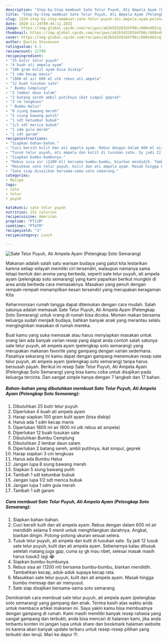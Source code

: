 ```yaml
---
description: "Step-by-Step membuat Sate Telur Puyuh, Ati Ampela Ayam (Pelengkap Soto Semarang) Luar biasa"
title: "Step-by-Step membuat Sate Telur Puyuh, Ati Ampela Ayam (Pelengkap Soto Semarang) Luar biasa"
slug: 1250-step-by-step-membuat-sate-telur-puyuh-ati-ampela-ayam-pelengkap-soto-semarang-luar-biasa
date: 2020-11-24T09:44:11.283Z
image: https://img-global.cpcdn.com/recipes/ab3b5d3283d4f98c/680x482cq70/sate-telur-puyuh-ati-ampela-ayam-pelengkap-soto-semarang-foto-resep-utama.jpg
thumbnail: https://img-global.cpcdn.com/recipes/ab3b5d3283d4f98c/680x482cq70/sate-telur-puyuh-ati-ampela-ayam-pelengkap-soto-semarang-foto-resep-utama.jpg
cover: https://img-global.cpcdn.com/recipes/ab3b5d3283d4f98c/680x482cq70/sate-telur-puyuh-ati-ampela-ayam-pelengkap-soto-semarang-foto-resep-utama.jpg
author: Dustin Stevenson
ratingvalue: 4.1
reviewcount: 22799
recipeingredient:
- "25 butir telur puyuh"
- "4 buah ati ampela ayam"
- "100 gram kulit ayam bisa diskip"
- "1 sdm kecap manis"
- "1800 ml air 600 ml utk rebus ati ampela"
- "12 buah tusukan sate"
- " Bumbu Cemplung"
- "2 lembar daun salam"
- "2 batang sereh ambil putihnya ikat simpul geprek"
- "3 cm lengkuas"
- " Bumbu Halus"
- "8 siung bawang merah"
- "5 siung bawang putih"
- "1 sdt ketumbar bubuk"
- "1/2 sdt merica bubuk"
- "1 sdm gula merah"
- "1 sdt garam"
recipeinstructions:
- "Siapkan bahan-bahan."
- "Cuci bersih kulit dan ati ampela ayam. Rebus dengan dalam 600 ml air mendidih selama 5 menit untuk menghilangkan darahnya. Angkat, biarkan dingin. Potong-potong ukuran sesuai selera."
- "Tusuk telur puyuh, ati ampela dan kulit di tusukan sate. Sy jadi 12 tusuk sate telur puyuh, kulit dan ati ampela ayam. Sebenarnya kalau ditusuk setelah matang juga gpp, cuma sy gk mau ribet, selesai masak masih harus tusuk2 lagi 😂"
- "Siapkan bumbu-bumbunya."
- "Rebus sisa air (1200 ml) bersama bumbu-bumbu, biarkan mendidih. Tambahkan kecap, aduk-aduk supaya kecap rata."
- "Masukkan sate telur puyuh, kulit dan ati ampela ayam. Masak hingga bumbu meresap dan air menyusut."
- "Sate siap disajikan bersama-sama soto semarang."
categories:
- Recipe
tags:
- sate
- telur
- puyuh

katakunci: sate telur puyuh 
nutrition: 251 calories
recipecuisine: American
preptime: "PT11M"
cooktime: "PT47M"
recipeyield: "3"
recipecategory: Lunch

---
```



![Sate Telur Puyuh, Ati Ampela Ayam (Pelengkap Soto Semarang)](https://img-global.cpcdn.com/recipes/ab3b5d3283d4f98c/680x482cq70/sate-telur-puyuh-ati-ampela-ayam-pelengkap-soto-semarang-foto-resep-utama.jpg)

Makanan adalah salah satu warisan budaya yang patut kita lestarikan karena setiap wilayah memiliki ciri tersendiri, walaupun namanya sama tetapi bentuk dan aroma yang berbeda, seperti sate telur puyuh, ati ampela ayam (pelengkap soto semarang) yang kami paparkan berikut mungkin di area anda berbeda cara memasaknya. Masakan yang penuh dengan rempah-rempah menampilkan kesan tersendiri yang merupakan keragaman Kita

Keharmonisan rumah tangga dapat ditemukan dengan cara mudah. Salah satunya adalah memasak Sate Telur Puyuh, Ati Ampela Ayam (Pelengkap Soto Semarang) untuk orang di rumah bisa dicoba. Momen makan bersama keluarga sudah menjadi budaya, bahkan banyak anak yang merantau selalu menginginkan masakan di rumah mereka.



Buat kamu yang suka memasak atau harus menyiapkan masakan untuk orang lain ada banyak varian resep yang dapat anda contoh salah satunya sate telur puyuh, ati ampela ayam (pelengkap soto semarang) yang merupakan makanan favorite yang gampang dengan varian sederhana. Pasalnya sekarang ini kamu dapat dengan gampang menemukan resep sate telur puyuh, ati ampela ayam (pelengkap soto semarang) tanpa harus bersusah payah.
Berikut ini resep Sate Telur Puyuh, Ati Ampela Ayam (Pelengkap Soto Semarang) yang bisa kamu coba untuk disajikan pada keluarga tercinta. Dan sangat simple hanya dengan 7 langkah dan 17 bahan.


<!--inarticleads1-->

##### Bahan-bahan yang dibutuhkan membuat Sate Telur Puyuh, Ati Ampela Ayam (Pelengkap Soto Semarang):

1. Dibutuhkan 25 butir telur puyuh
1. Diperlukan 4 buah ati ampela ayam
1. Harap siapkan 100 gram kulit ayam (bisa diskip)
1. Harus ada 1 sdm kecap manis
1. Diperlukan 1800 ml air (600 ml utk rebus ati ampela)
1. Diperlukan 12 buah tusukan sate
1. Dibutuhkan  Bumbu Cemplung
1. Dibutuhkan 2 lembar daun salam
1. Diperlukan 2 batang sereh, ambil putihnya, ikat simpul, geprek
1. Harap siapkan 3 cm lengkuas
1. Harus ada  Bumbu Halus
1. Jangan lupa 8 siung bawang merah
1. Siapkan 5 siung bawang putih
1. Tambah 1 sdt ketumbar bubuk
1. Jangan lupa 1/2 sdt merica bubuk
1. Jangan lupa 1 sdm gula merah
1. Tambah 1 sdt garam




<!--inarticleads2-->

##### Cara membuat  Sate Telur Puyuh, Ati Ampela Ayam (Pelengkap Soto Semarang):

1. Siapkan bahan-bahan.
1. Cuci bersih kulit dan ati ampela ayam. Rebus dengan dalam 600 ml air mendidih selama 5 menit untuk menghilangkan darahnya. Angkat, biarkan dingin. Potong-potong ukuran sesuai selera.
1. Tusuk telur puyuh, ati ampela dan kulit di tusukan sate. Sy jadi 12 tusuk sate telur puyuh, kulit dan ati ampela ayam. Sebenarnya kalau ditusuk setelah matang juga gpp, cuma sy gk mau ribet, selesai masak masih harus tusuk2 lagi 😂
1. Siapkan bumbu-bumbunya.
1. Rebus sisa air (1200 ml) bersama bumbu-bumbu, biarkan mendidih. Tambahkan kecap, aduk-aduk supaya kecap rata.
1. Masukkan sate telur puyuh, kulit dan ati ampela ayam. Masak hingga bumbu meresap dan air menyusut.
1. Sate siap disajikan bersama-sama soto semarang.




Demikianlah cara membuat sate telur puyuh, ati ampela ayam (pelengkap soto semarang) yang gampang dan enak. Terima kasih atas waktu anda untuk membaca artikel makanan ini. Saya yakin kamu bisa membuatnya dengan gampang di rumah. Kami masih memiliki banyak resep rahasia yang sangat gampang dan terbukti, anda bisa mencari di halaman kami, jika anda terbantu konten ini jangan lupa untuk share dan bookmark halaman website ini karena akan banyak update terbaru untuk resep-resep pilihan yang terbukti dan teruji. Mari ke dapur !!!. 
